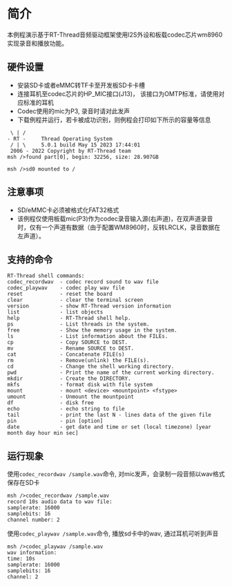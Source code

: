 # 简介

本例程演示基于RT-Thread音频驱动框架使用I2S外设和板载codec芯片wm8960实现录音和播放功能。

## 硬件设置

- 安装SD卡或者eMMC转TF卡至开发板SD卡卡槽
- 连接耳机至codec芯片的HP_MIC接口(J13)， 该接口为OMTP标准，请使用对应标准的耳机
- Codec使用的mic为P3, 录音时请对此发声
- 下载例程并运行，若卡被成功识别，则例程会打印如下所示的容量等信息

```console
 \ | /
- RT -     Thread Operating System
 / | \     5.0.1 build May 15 2023 17:44:01
 2006 - 2022 Copyright by RT-Thread team
msh />found part[0], begin: 32256, size: 28.907GB

msh />sd0 mounted to /

```

## 注意事项

- SD/eMMC卡必须被格式化FAT32格式
- 该例程仅使用板载mic(P3)作为codec录音输入源(右声道)，在双声道录音时，仅有一个声道有数据（由于配置WM8960时，反转LRCLK，录音数据在左声道）。


## 支持的命令

```console
RT-Thread shell commands:
codec_recordwav  - codec record sound to wav file
codec_playwav    - codec play wav file
reset            - reset the board
clear            - clear the terminal screen
version          - show RT-Thread version information
list             - list objects
help             - RT-Thread shell help.
ps               - List threads in the system.
free             - Show the memory usage in the system.
ls               - List information about the FILEs.
cp               - Copy SOURCE to DEST.
mv               - Rename SOURCE to DEST.
cat              - Concatenate FILE(s)
rm               - Remove(unlink) the FILE(s).
cd               - Change the shell working directory.
pwd              - Print the name of the current working directory.
mkdir            - Create the DIRECTORY.
mkfs             - format disk with file system
mount            - mount <device> <mountpoint> <fstype>
umount           - Unmount the mountpoint
df               - disk free
echo             - echo string to file
tail             - print the last N - lines data of the given file
pin              - pin [option]
date             - get date and time or set (local timezone) [year month day hour min sec]
```

## 运行现象
使用`codec_recordwav /sample.wav`命令, 对mic发声，会录制一段音频以wav格式保存在SD卡
```console
msh />codec_recordwav /sample.wav
record 10s audio data to wav file:
samplerate: 16000
samplebits: 16
channel number: 2
```
使用`codec_playwav /sample.wav`命令, 播放sd卡中的wav, 通过耳机可听到声音
```console
msh />codec_playwav /sample.wav
wav information:
time: 10s
samplerate: 16000
samplebits: 16
channel: 2
```

